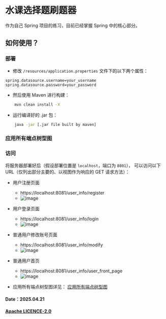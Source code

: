 # 水课选择题刷题器

作为自己 Spring 项目的练习，目前已经掌握 Spring 中的核心部分。

## 如何使用？

### 部署
- 修改 `/resources/application.properties` 文件下的以下两个属性：

```text
spring.datasource.username=your_username
spring.datasource.password=your_password
```

- 然后使用 Maven 进行构建：
```bash
    mvn clean install -X
```

- 运行编译好的 .jar 包：
```bash
    java -jar [.jar file built by maven]
```

### 应用所有端点树型图

### 访问
将服务器部署好后（假设部署位置是 `localhost`，端口为 `8081`），
可以访问以下 URL（仅列出部分主要的、以视图作为响应的 GET 请求方法）：

- 用户注册页面
  - https://localhost:8081/user_info/register 
  - ![image](https://github.com/user-attachments/assets/a569dbf7-d3d0-40b4-9670-55c239f38497)

- 用户登录页面
  - https://localhost:8081/user_info/login 
  - ![image](https://github.com/user-attachments/assets/4e3e2147-38a3-44ef-8453-ae3c6ca679ec)

- 普通用户修改账号页面
  - https://localhost:8081/user_info/modify 
  - ![image](https://github.com/user-attachments/assets/d0c4ebaa-2827-4a75-a82f-14a6be657505)
 
- 普通用户首页
  - https://localhost:8081/user_info/user_front_page
  - ![image](https://github.com/user-attachments/assets/3b2cde3a-17d4-470f-9bb9-5bacc391ad4a)

- 应用所有端点树型图详见：
[应用所有端点树型图](https://github.com/JesseZ332623/Multiple-choice-question-solver/blob/master/documents/%E5%BA%94%E7%94%A8%E6%89%80%E6%9C%89%E7%AB%AF%E7%82%B9%E6%A0%91%E5%9E%8B%E5%9B%BE.svg)

#### Date：2025.04.21
#### [Apache LICENCE-2.0](https://github.com/JesseZ332623/Multiple-choice-question-solver/blob/master/LICENSE)
